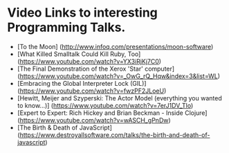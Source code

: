 # Video Links to interesting Programming Talks.

* [To the Moon] (http://www.infoq.com/presentations/moon-software)
* [What Killed Smalltalk Could Kill Ruby, Too] (https://www.youtube.com/watch?v=YX3iRjKj7C0)
* [The Final Demonstration of the Xerox 'Star' computer] (https://www.youtube.com/watch?v=_OwG_rQ_Hqw&index=3&list=WL)
* [Embracing the Global Interpreter Lock (GIL)] (https://www.youtube.com/watch?v=fwzPF2JLoeU)
* [Hewitt, Meijer and Szyperski: The Actor Model (everything you wanted to know...)] (https://www.youtube.com/watch?v=7erJ1DV_Tlo)
* [Expert to Expert: Rich Hickey and Brian Beckman - Inside Clojure] (https://www.youtube.com/watch?v=wASCH_gPnDw)
* [The Birth & Death of JavaScript] (https://www.destroyallsoftware.com/talks/the-birth-and-death-of-javascript)

